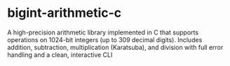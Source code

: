 # bigint-arithmetic-c
A high-precision arithmetic library implemented in C that supports operations on 1024-bit integers (up to 309 decimal digits). Includes addition, subtraction, multiplication (Karatsuba), and division with full error handling and a clean, interactive CLI
